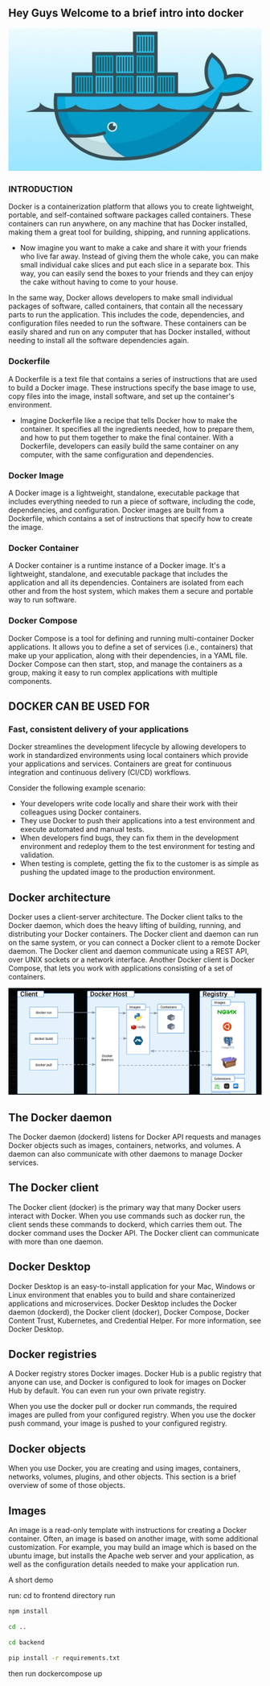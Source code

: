 ## Hey Guys Welcome to a brief intro into docker 
![Alt text](Images/DOCKER.jpg)

### INTRODUCTION
Docker is a containerization platform that allows you to create lightweight, portable, and self-contained software packages called containers. These containers can run anywhere, on any machine that has Docker installed, making them a great tool for building, shipping, and running applications.

- Now imagine you want to make a cake and share it with your friends who live far away. Instead of giving them the whole cake, you can make small individual cake slices and put each slice in a separate box. This way, you can easily send the boxes to your friends and they can enjoy the cake without having to come to your house.

In the same way, Docker allows developers to make small individual packages of software, called containers, that contain all the necessary parts to run the application. This includes the code, dependencies, and configuration files needed to run the software. These containers can be easily shared and run on any computer that has Docker installed, without needing to install all the software dependencies again.

### Dockerfile
A Dockerfile is a text file that contains a series of instructions that are used to build a Docker image. These instructions specify the base image to use, copy files into the image, install software, and set up the container's environment.


- Imagine Dockerfile like a recipe that tells Docker how to make the container. It specifies all the ingredients needed, how to prepare them, and how to put them together to make the final container. With a Dockerfile, developers can easily build the same container on any computer, with the same configuration and dependencies.

### Docker Image
 A Docker image is a lightweight, standalone, executable package that includes everything needed to run a piece of software, including the code, dependencies, and configuration. Docker images are built from a Dockerfile, which contains a set of instructions that specify how to create the image.

### Docker Container
A Docker container is a runtime instance of a Docker image. It's a lightweight, standalone, and executable package that includes the application and all its dependencies. Containers are isolated from each other and from the host system, which makes them a secure and portable way to run software.

### Docker Compose
Docker Compose is a tool for defining and running multi-container Docker applications. It allows you to define a set of services (i.e., containers) that make up your application, along with their dependencies, in a YAML file. Docker Compose can then start, stop, and manage the containers as a group, making it easy to run complex applications with multiple components.



## DOCKER CAN BE USED FOR
### Fast, consistent delivery of your applications

Docker streamlines the development lifecycle by allowing developers to work in standardized environments using local containers which provide your applications and services. Containers are great for continuous integration and continuous delivery (CI/CD) workflows.

Consider the following example scenario:

- Your developers write code locally and share their work with their colleagues using Docker containers.
- They use Docker to push their applications into a test environment and execute automated and manual tests.
- When developers find bugs, they can fix them in the development environment and redeploy them to the test environment for testing and validation.
- When testing is complete, getting the fix to the customer is as simple as pushing the updated image to the production environment.


## Docker architecture
Docker uses a client-server architecture. The Docker client talks to the Docker daemon, which does the heavy lifting of building, running, and distributing your Docker containers. The Docker client and daemon can run on the same system, or you can connect a Docker client to a remote Docker daemon. The Docker client and daemon communicate using a REST API, over UNIX sockets or a network interface. Another Docker client is Docker Compose, that lets you work with applications consisting of a set of containers.

![Alt text](Images/architecture.png)


## The Docker daemon
The Docker daemon (dockerd) listens for Docker API requests and manages Docker objects such as images, containers, networks, and volumes. A daemon can also communicate with other daemons to manage Docker services.

## The Docker client
The Docker client (docker) is the primary way that many Docker users interact with Docker. When you use commands such as docker run, the client sends these commands to dockerd, which carries them out. The docker command uses the Docker API. The Docker client can communicate with more than one daemon.

## Docker Desktop
Docker Desktop is an easy-to-install application for your Mac, Windows or Linux environment that enables you to build and share containerized applications and microservices. Docker Desktop includes the Docker daemon (dockerd), the Docker client (docker), Docker Compose, Docker Content Trust, Kubernetes, and Credential Helper. For more information, see Docker Desktop.

## Docker registries
A Docker registry stores Docker images. Docker Hub is a public registry that anyone can use, and Docker is configured to look for images on Docker Hub by default. You can even run your own private registry.

When you use the docker pull or docker run commands, the required images are pulled from your configured registry. When you use the docker push command, your image is pushed to your configured registry.

## Docker objects
When you use Docker, you are creating and using images, containers, networks, volumes, plugins, and other objects. This section is a brief overview of some of those objects.

## Images
An image is a read-only template with instructions for creating a Docker container. Often, an image is based on another image, with some additional customization. For example, you may build an image which is based on the ubuntu image, but installs the Apache web server and your application, as well as the configuration details needed to make your application run.

A short demo

run:
cd to frontend directory run 

```sh
npm install 
```

```sh
cd ..
```

```sh
cd backend
```

```sh
pip install -r requirements.txt
```

then run 
dockercompose up
```